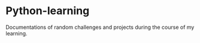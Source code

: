 # Python-learning
Documentations of random challenges and projects during the course of my learning.
